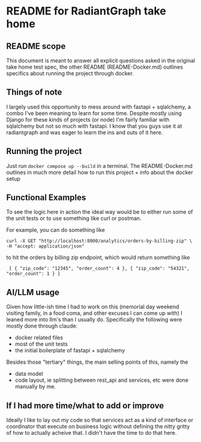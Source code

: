# README for RadiantGraph take home

## README scope
This document is meant to answer all explicit questions
asked in the original take home test spec, the other README
(README-Docker.md) outlines specifics about running the project
through docker.

## Things of note
I largely used this opportunity to mess around with fastapi + sqlalchemy,
a combo I've been meaning to learn for some time. Despite mostly using
Django for these kinds of projects (or node) I'm fairly familiar with sqlalchemy
but not so much with fastapi. I know that you guys use it at radiantgraph
and was eager to learn the ins and outs of it here.

## Running the project
Just run `docker compose up --build` in a terminal. The
README-Docker.md outlines in much more detail how to run
this project + info about the docker setup

## Functional Examples

To see the logic here in action the ideal way would be 
to either run some of the unit tests or to use something
like curl or postman.

For example, you can do something like

`curl -X GET "http://localhost:8000/analytics/orders-by-billing-zip" \
       -H "accept: application/json"`

to hit the orders by billing zip endpoint, which would
return something like

` [
    {
      "zip_code": "12345",
      "order_count": 4
    },
    {
      "zip_code": "54321",
      "order_count": 1
    }
  ]`

## AI/LLM usage
Given how little-ish time I had to work on this (memorial day 
weekend visiting family, in a food coma, and other excuses
I can come up with) I leaned more into llm's than I usually do.
Specifically the following were mostly done through claude:
- docker related files
- most of the unit tests
- the initial boilerplate of fastapi + sqlalchemy

Besides those "tertiary" things, the main selling points of this,
namely the
- data model
- code layout, ie splitting between rest_api and services, etc
were done manually by me.

## If I had more time/what to add or improve
Ideally I like to lay out my code so that services act as a kind of interface
or coordinator that execute on business logic without defining the nitty gritty
of how to actually acheive that. I didn't have the time to do that here.


